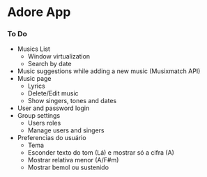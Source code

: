 # Adore App

### To Do
- Musics List
  - Window virtualization
  - Search by date
- Music suggestions while adding a new music (Musixmatch API)
- Music page
  - Lyrics
  - Delete/Edit music
  - Show singers, tones and dates
- User and password login
- Group settings
  - Users roles
  - Manage users and singers
- Preferencias do usuário
  - Tema
  - Esconder texto do tom (Lá) e mostrar só a cifra (A)
  - Mostrar relativa menor (A/F#m)
  - Mostrar bemol ou sustenido
